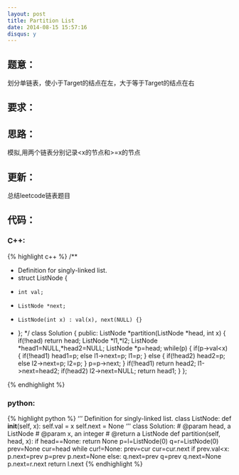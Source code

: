 ```yaml
---
layout: post
title: Partition List 
date: 2014-08-15 15:57:16
disqus: y
---
```


## 题意：
划分单链表，使小于Target的结点在左，大于等于Target的结点在右

## 要求：


## 思路：
模拟,用两个链表分别记录<x的节点和>=x的节点

## 更新：
总结leetcode链表题目

## 代码：

### C++:

{% highlight c++ %}
/**
 * Definition for singly-linked list.
 * struct ListNode {
 *     int val;
 *     ListNode *next;
 *     ListNode(int x) : val(x), next(NULL) {}
 * };
 */
class Solution {
public:
    ListNode *partition(ListNode *head, int x) {
        if(!head)
            return head;
        ListNode *l1,*l2;
        ListNode *head1=NULL,*head2=NULL;
        ListNode *p=head;
        while(p)
        {
            if(p->val<x)
            {
                if(!head1)
                    head1=p;
                else
                    l1->next=p;
                l1=p;
            }
            else
            {
                if(!head2)
                    head2=p;
                else
                    l2->next=p;
                l2=p;
            }
            p=p->next;
        }
        if(!head1)
            return head2;
        l1->next=head2;
        if(head2)
            l2->next=NULL;
        return head1;
    }
};


 {% endhighlight %}
### python:

{% highlight python %}
‘’’
 Definition for singly-linked list.
 class ListNode:
     def __init__(self, x):
         self.val = x
         self.next = None
‘’'
class Solution:
    # @param head, a ListNode
    # @param x, an integer
    # @return a ListNode
    def partition(self, head, x):
        if head==None:
            return None
        p=l=ListNode(0)
        q=r=ListNode(0)
        prev=None
        cur=head
        while cur!=None:
            prev=cur
            cur=cur.next
            if prev.val<x:
                p.next=prev
                p=prev
                p.next=None
            else:
                q.next=prev
                q=prev
                q.next=None
        p.next=r.next
        return l.next
 {% endhighlight %}
